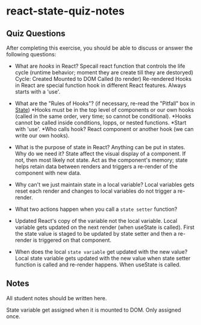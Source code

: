 # react-state-quiz-notes

## Quiz Questions

After completing this exercise, you should be able to discuss or answer the following questions:

- What are _hooks_ in React?
  Specail react function that controls the life cycle (runtime behavior; moment they are create till they are destoryed)
  Cycle:
  Created
  Mounted to DOM
  Called (to render)
  Re-rendered
  Hooks in React are special function hook in different React features. Always starts with a 'use'.

- What are the "Rules of Hooks"? (if necessary, re-read the "Pitfall" box in [State](https://react.dev/learn/state-a-components-memory))
  *Hooks must be in the top level of components or our own hooks (called in the same order, very time; so cannot be conditional).
  *Hooks cannot be called inside conditions, lopps, or nested functions.
  *Start with 'use'.
  *Who calls hook? React component or another hook (we can write our own hooks).

- What is the purpose of state in React?
  Anything can be put in states.
  Why do we need it? State affect the visual display of a component. If not, then most likely not state.
  Act as the component's memory; state helps retain data between renders and triggers a re-render of the component with new data.

- Why can't we just maintain state in a local variable?
  Local variables gets reset each render and changes to local variables do not trigger a re-render.

- What two actions happen when you call a `state setter` function?
- Updated React's copy of the variable not the local variable. Local variable gets updated on the next render (when useState is called).
  First the state value is staged to be updated by state setter and then a re-render is triggered on that component.

- When does the local `state variable` get updated with the new value?
  Local state variable gets updated with the new value when state setter function is called and re-render happens. When useState is called.

## Notes

All student notes should be written here.

State variable get assigned when it is mounted to DOM. Only assigned once.
